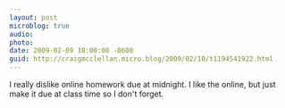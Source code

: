 ```yaml
---
layout: post
microblog: true
audio: 
photo: 
date: 2009-02-09 18:00:00 -0600
guid: http://craigmcclellan.micro.blog/2009/02/10/t1194541922.html
---
```

I really dislike online homework due at midnight.  I like the online, but just make it due at class time so I don't forget.
